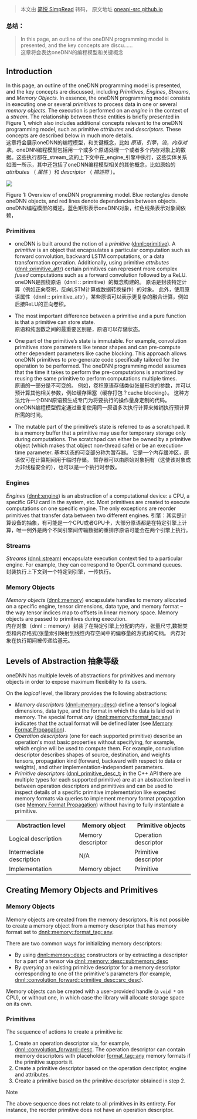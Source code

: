 > 本文由 [简悦 SimpRead](http://ksria.com/simpread/) 转码， 原文地址 [oneapi-src.github.io](https://oneapi-src.github.io/oneDNN/dev_guide_basic_concepts.html)

### 总结：



> In this page, an outline of the oneDNN programming model is presented, and the key concepts are discu......  
> 这章将会表达oneDNN的编程模型和关键概念

Introduction
------------

In this page, an outline of the oneDNN programming model is presented, and the key concepts are discussed, including _Primitives_, _Engines_, _Streams_, and _Memory Objects_. In essence, the oneDNN programming model consists in executing one or several _primitives_ to process data in one or several _memory objects_. The execution is performed on an _engine_ in the context of a _stream_. The relationship between these entities is briefly presented in Figure 1, which also includes additional concepts relevant to the oneDNN programming model, such as primitive _attributes_ and _descriptors_. These concepts are described below in much more details.  
这章将会展示oneDNN的编程模型，和关键概念，比如 _原语_，_引擎_，_流_，_内存对象_。oneDNN编程模型包括用一个或多个原语处理一个或者多个内存对象上的数据。这些执行都在_stream_流的上下文中在_engine_引擎中执行，这些实体关系如图一所示，其中还包括了oneDNN编程模型相关的其他概念，比如原始的   _attributes_ （ _属性_ ）和 _descriptor_ （ _描述符_ ）。 

![](https://oneapi-src.github.io/oneDNN/img_programming_model.png)

Figure 1: Overview of oneDNN programming model. Blue rectangles denote oneDNN objects, and red lines denote dependencies between objects. oneDNN编程模型的概述，蓝色矩形表示oneDNN对象，红色线条表示对象间依赖，


### Primitives

* oneDNN is built around the notion of a _primitive_ ([dnnl::primitive](https://oneapi-src.github.io/oneDNN/structdnnl_1_1primitive.html)). A _primitive_ is an object that encapsulates a particular computation such as forward convolution, backward LSTM computations, or a data transformation operation. Additionally, using primitive _attributes_ ([dnnl::primitive_attr](https://oneapi-src.github.io/oneDNN/structdnnl_1_1primitive__attr.html)) certain primitives can represent more complex _fused_ computations such as a forward convolution followed by a ReLU. 
oneDNN是围绕原语（dnnl :: primitive）的概念构建的。 原语是封装特定计算（例如正向卷积，反向LSTM计算或数据转换操作）的对象。 此外，使用原语属性（dnnl :: primitive_attr），某些原语可以表示更复杂的融合计算，例如后接ReLU的正向卷积。

* The most important difference between a primitive and a pure function is that a primitive can store state.  
原语和纯函数之间的最重要区别是，原语可以存储状态。
* One part of the primitive’s state is immutable. For example, convolution primitives store parameters like tensor shapes and can pre-compute other dependent parameters like cache blocking. This approach allows oneDNN primitives to pre-generate code specifically tailored for the operation to be performed. The oneDNN programming model assumes that the time it takes to perform the pre-computations is amortized by reusing the same primitive to perform computations multiple times.  
原语的一部分是不可变的。 例如，卷积原语存储类似张量形状的参数，并可以预计算其他相关参数，例如缓存阻塞（缓存打包？cache blocking）。 这种方法允许一个DNN原语预生成专门为将要执行的操作量身定制的代码。 oneDNN编程模型假定通过重复使用同一原语多次执行计算来摊销执行预计算所需的时间。

* The mutable part of the primitive’s state is referred to as a scratchpad. It is a memory buffer that a primitive may use for temporary storage only during computations. The scratchpad can either be owned by a primitive object (which makes that object non-thread safe) or be an execution-time parameter.
基本状态的可变部分称为暂存器。 它是一个内存缓冲区，原语仅可在计算期间用于临时存储。 暂存器可以由原始对象拥有（这使该对象成为非线程安全的），也可以是一个执行时参数。

### Engines

_Engines_ ([dnnl::engine](https://oneapi-src.github.io/oneDNN/structdnnl_1_1engine.html)) is an abstraction of a computational device: a CPU, a specific GPU card in the system, etc. Most primitives are created to execute computations on one specific engine. The only exceptions are reorder primitives that transfer data between two different engines.
引擎：其实是计算设备的抽象，有可能是一个CPU或者GPU卡，大部分原语都是在特定引擎上计算，唯一例外是两个不同引擎间传输数据的重排序原语可能会在两个引擎上执行。

### Streams

_Streams_ ([dnnl::stream](https://oneapi-src.github.io/oneDNN/structdnnl_1_1stream.html)) encapsulate execution context tied to a particular engine. For example, they can correspond to OpenCL command queues.  
封装执行上下文到一个特定到引擎，一传执行。
### Memory Objects

_Memory objects_ ([dnnl::memory](https://oneapi-src.github.io/oneDNN/structdnnl_1_1memory.html)) encapsulate handles to memory allocated on a specific engine, tensor dimensions, data type, and memory format – the way tensor indices map to offsets in linear memory space. Memory objects are passed to primitives during execution.  
内存对象（dnnl :: memory）封装了在特定引擎上分配的内存，张量尺寸,数据类型和内存格式(张量索引映射到线性内存空间中的偏移量的方式)的句柄。 内存对象在执行期间被传递给基元。

Levels of Abstraction
抽象等级
---------------------  

oneDNN has multiple levels of abstractions for primitives and memory objects in order to expose maximum flexibility to its users.

On the _logical_ level, the library provides the following abstractions:

*   _Memory descriptors_ ([dnnl::memory::desc](https://oneapi-src.github.io/oneDNN/structdnnl_1_1memory_1_1desc.html)) define a tensor's logical dimensions, data type, and the format in which the data is laid out in memory. The special format _any_ ([dnnl::memory::format_tag::any](https://oneapi-src.github.io/oneDNN/structdnnl_1_1memory.html#a8e71077ed6a5f7fb7b3e6e1a5a2ecf3fa100b8cad7cf2a56f6df78f171f97a1ec)) indicates that the actual format will be defined later (see [Memory Format Propagation](https://oneapi-src.github.io/oneDNN/memory_format_propagation_cpp.html)).
*   _Operation descriptors_ (one for each supported primitive) describe an operation's most basic properties without specifying, for example, which engine will be used to compute them. For example, convolution descriptor describes shapes of source, destination, and weights tensors, propagation kind (forward, backward with respect to data or weights), and other implementation-independent parameters.
*   _Primitive descriptors_ ([dnnl_primitive_desc_t](https://oneapi-src.github.io/oneDNN/group__dnnl__api__primitives__common.html#gaabde3e27edf071b62b39f47bace7efd6); in the C++ API there are multiple types for each supported primitive) are at an abstraction level in between operation descriptors and primitives and can be used to inspect details of a specific primitive implementation like expected memory formats via queries to implement memory format propagation (see [Memory Format Propagation](https://oneapi-src.github.io/oneDNN/memory_format_propagation_cpp.html)) without having to fully instantiate a primitive.

<table><tbody><tr><th>Abstraction level</th><th>Memory object</th><th>Primitive objects</th></tr><tr><td>Logical description</td><td>Memory descriptor</td><td>Operation descriptor</td></tr><tr><td>Intermediate description</td><td>N/A</td><td>Primitive descriptor</td></tr><tr><td>Implementation</td><td>Memory object</td><td>Primitive</td></tr></tbody></table>

Creating Memory Objects and Primitives
--------------------------------------

### Memory Objects

Memory objects are created from the memory descriptors. It is not possible to create a memory object from a memory descriptor that has memory format set to [dnnl::memory::format_tag::any](https://oneapi-src.github.io/oneDNN/structdnnl_1_1memory.html#a8e71077ed6a5f7fb7b3e6e1a5a2ecf3fa100b8cad7cf2a56f6df78f171f97a1ec "Placeholder memory format tag. ").

There are two common ways for initializing memory descriptors:

*   By using [dnnl::memory::desc](https://oneapi-src.github.io/oneDNN/structdnnl_1_1memory_1_1desc.html) constructors or by extracting a descriptor for a part of a tensor via [dnnl::memory::desc::submemory_desc](https://oneapi-src.github.io/oneDNN/structdnnl_1_1memory_1_1desc.html#a18f16cc91b7b4137aa70f42cf57e32de)
*   By _querying_ an existing primitive descriptor for a memory descriptor corresponding to one of the primitive's parameters (for example, [dnnl::convolution_forward::primitive_desc::src_desc](https://oneapi-src.github.io/oneDNN/structdnnl_1_1convolution__forward_1_1primitive__desc.html#a0b525cb29996d52ce821b42824589fe3)).

Memory objects can be created with a user-provided handle (a `void *` on CPU), or without one, in which case the library will allocate storage space on its own.

### Primitives

The sequence of actions to create a primitive is:

1.  Create an operation descriptor via, for example, [dnnl::convolution_forward::desc](https://oneapi-src.github.io/oneDNN/structdnnl_1_1convolution__forward_1_1desc.html). The operation descriptor can contain memory descriptors with placeholder [format_tag::any](https://oneapi-src.github.io/oneDNN/structdnnl_1_1memory.html#a8e71077ed6a5f7fb7b3e6e1a5a2ecf3fa100b8cad7cf2a56f6df78f171f97a1ec) memory formats if the primitive supports it.
2.  Create a primitive descriptor based on the operation descriptor, engine and attributes.
3.  Create a primitive based on the primitive descriptor obtained in step 2.

Note

The above sequence does not relate to all primitives in its entirety. For instance, the reorder primitive does not have an operation descriptor.
